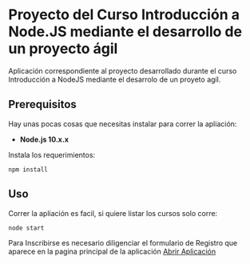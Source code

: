 # Proyecto del Curso Introducción a Node.JS mediante el desarrollo de un proyecto ágil

Aplicación correspondiente al proyecto desarrollado durante el curso Introducción a NodeJS mediante el desarrolo de un proyeto agíl.

## Prerequisitos
Hay unas pocas cosas que necesitas instalar para correr la apliación:

* **Node.js 10.x.x**

Instala los requerimientos:

```
npm install 
```

## Uso
Correr la apliación es facil, si quiere listar los cursos solo corre:

```
node start
```

Para Inscribirse es necesario diligenciar el formulario de Registro que aparece en la pagina principal de la aplicación
[Abrir Aplicación](https://proyectomongo-nodejs.herokuapp.com/)
